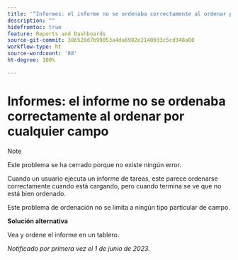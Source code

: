 ```yaml
---
title: '“Informes: el informe no se ordenaba correctamente al ordenar por cualquier campo”'
description: ""
hidefromtoc: true
feature: Reports and Dashboards
source-git-commit: 386528d7b99053a4da6982e2140933c5cd348a08
workflow-type: ht
source-wordcount: '88'
ht-degree: 100%

---
```



# Informes: el informe no se ordenaba correctamente al ordenar por cualquier campo

>[!NOTE]
>
>Este problema se ha cerrado porque no existe ningún error.

Cuando un usuario ejecuta un informe de tareas, este parece ordenarse correctamente cuando está cargando, pero cuando termina se ve que no está bien ordenado.

Este problema de ordenación no se limita a ningún tipo particular de campo.

**Solución alternativa**

Vea y ordene el informe en un tablero.

_Notificado por primera vez el 1 de junio de 2023._
